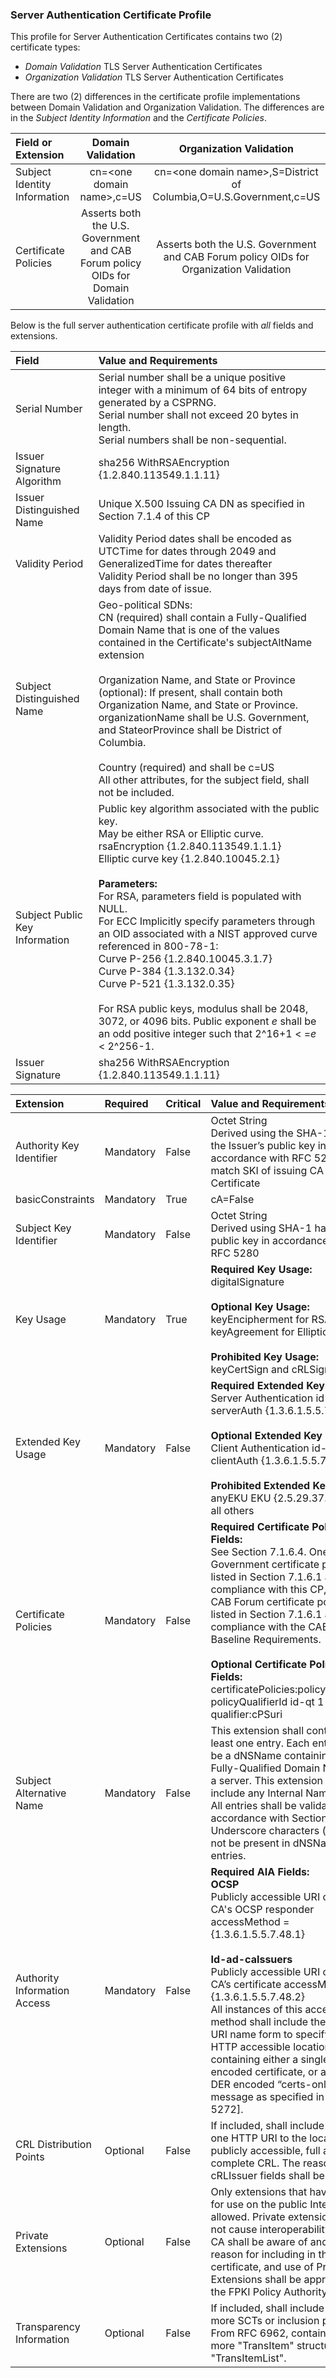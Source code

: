 ### Server Authentication Certificate Profile

This profile for Server Authentication Certificates contains two (2) certificate types:

- _Domain Validation_ TLS Server Authentication Certificates
- _Organization Validation_ TLS Server Authentication Certificates

There are two (2) differences in the certificate profile implementations between Domain Validation and Organization Validation. The differences are in the _Subject Identity Information_ and the _Certificate Policies_.

| **Field or Extension** | **Domain Validation** | **Organization Validation**  |
| :-------- | :---: | :---: |
| Subject Identity Information  | cn=\<one domain name>,c=US | cn=\<one domain name>,S=District of Columbia,O=U.S.Government,c=US |
| Certificate Policies   | Asserts both the U.S. Government and CAB Forum policy OIDs for Domain Validation      | Asserts both the U.S. Government and CAB Forum policy OIDs for Organization Validation  |

Below is the full server authentication certificate profile with _all_ fields and extensions.

| **Field** | **Value and Requirements** |
| :-------- | :------ |
| Serial Number   |  Serial number shall be a unique positive integer with a minimum of 64 bits of entropy generated by a CSPRNG. <br> Serial number shall not exceed 20 bytes in length. <br> Serial numbers shall be non-sequential. |
| Issuer Signature Algorithm   |  sha256 WithRSAEncryption {1.2.840.113549.1.1.11}  |
| Issuer Distinguished Name   |  Unique X.500 Issuing CA DN as specified in Section 7.1.4 of this CP |
| Validity Period   | Validity Period dates shall be encoded as UTCTime for dates through 2049 and GeneralizedTime for dates thereafter <br> Validity Period shall be no longer than 395 days from date of issue. |
| Subject Distinguished Name   | Geo-political SDNs:<br> CN (required) shall contain a Fully-Qualified Domain Name that is one of the values contained in the Certificate's subjectAltName extension <br><br> Organization Name, and State or Province (optional): If present, shall contain both Organization Name, and State or Province.  organizationName shall be U.S. Government, and StateorProvince shall be District of Columbia. <br><br>Country (required) and shall be c=US <br>All other attributes, for the subject field, shall not be included. |
| Subject Public Key Information   | Public key algorithm associated with the public key.<br>May be either RSA or Elliptic curve.<br>rsaEncryption {1.2.840.113549.1.1.1}<br> Elliptic curve key {1.2.840.10045.2.1}<br><br>**Parameters:**<br>For RSA, parameters field is populated with NULL.<br>For ECC Implicitly specify parameters through an OID associated with a NIST approved curve referenced in 800-78-1:<br>Curve P-256  {1.2.840.10045.3.1.7} <br>Curve P-384 {1.3.132.0.34} <br>Curve P-521 {1.3.132.0.35}<br><br>For RSA public keys, modulus shall be 2048, 3072, or 4096 bits.  Public exponent _e_ shall be an odd positive integer such that 2^16+1 < =_e_ < 2^256-1. |
| Issuer Signature   |  sha256 WithRSAEncryption {1.2.840.113549.1.1.11}    |

| **Extension** |  **Required**   | **Critical** | **Value and Requirements** |
| :-------- | :----------------|:----------------|:----------------|
| Authority Key Identifier  | Mandatory | False |  Octet String<br>Derived using the SHA-1 hash of the Issuer’s public key in accordance with RFC 5280.  shall match SKI of issuing CA Certificate|
| basicConstraints   | Mandatory | True | cA=False |
| Subject Key Identifier   | Mandatory | False |  Octet String <br> Derived using SHA-1 hash of the public key in accordance with RFC 5280 |
| Key Usage   | Mandatory | True | **Required Key Usage:** <br> digitalSignature <br><br> **Optional Key Usage:** <br> keyEncipherment for RSA Keys <br> keyAgreement for Elliptic Curve <br><br>**Prohibited Key Usage:** <br> keyCertSign and cRLSign |
| Extended Key Usage   | Mandatory | False | **Required Extended Key Usage:** <br> Server Authentication id-kp-serverAuth {1.3.6.1.5.5.7.3.1} <br><br> **Optional Extended Key Usage:** <br> Client Authentication id-kp-clientAuth {1.3.6.1.5.5.7.3.2} <br> <br>**Prohibited Extended Key Usage:** <br> anyEKU EKU {2.5.29.37.0} <br> all others |
| Certificate Policies   |  Mandatory  | False | **Required Certificate Policy Fields:** <br>See Section 7.1.6.4. One US Government certificate policy OID listed in Section 7.1.6.1 asserting compliance with this CP, and one CAB Forum certificate policy OID listed in Section 7.1.6.1 asserting compliance with the CAB Forum Baseline Requirements.  <br><br>**Optional Certificate Policy Fields:** <br> certificatePolicies:policyQualifiers <br> policyQualifierId   id-qt 1 <br> qualifier:cPSuri |
| Subject Alternative Name   | Mandatory | False  | This extension shall contain at least one entry. Each entry shall be a dNSName containing the Fully-Qualified Domain Name of a server. This extension shall not include any Internal Name values. <br> All entries shall be validated in accordance with Section 3.2.2.4. <br>Underscore characters (“_”) shall not be present in dNSName entries.  |
| Authority Information Access   | Mandatory | False | **Required AIA Fields:** <br> **OCSP** <br> Publicly accessible URI of Issuing CA's OCSP responder accessMethod = {1.3.6.1.5.5.7.48.1} <br><br> **Id-ad-caIssuers** <br> Publicly accessible URI of Issuing CA’s certificate accessMethod = {1.3.6.1.5.5.7.48.2} <br> All instances of this access method shall include the HTTP URI name form to specify an HTTP accessible location containing either a single DER encoded certificate, or a BER or DER encoded “certs-only” CMS message as specified in [RFC 5272]. |
| CRL Distribution Points   | Optional | False | If included, shall include at least one HTTP URI to the location of a publicly accessible, full and complete CRL. The reasons and cRLIssuer fields shall be omitted.  |
| Private Extensions        | Optional | False | Only extensions that have context for use on the public Internet are allowed.  Private extensions must not cause interoperability issues.  CA shall be aware of and defend reason for including in the certificate, and use of Private Extensions shall be approved by the FPKI Policy Authority. |
| Transparency Information  | Optional | False | If included, shall include two or more SCTs or inclusion proofs. <br> From RFC 6962, contains one or more "TransItem" structures in a "TransItemList".|
